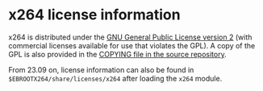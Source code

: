 # x264 license information

x264 is distributed under the
[GNU General Public License version 2](https://www.gnu.org/licenses/old-licenses/gpl-2.0.html)
(with commercial licenses available for use that violates the GPL).
A copy of the GPL is also provided in the
[COPYING file in the source repository](https://code.videolan.org/videolan/x264/-/blob/master/COPYING).

From 23.09 on, license information can also be found in 
`$EBROOTX264/share/licenses/x264` after loading the `x264` module.
